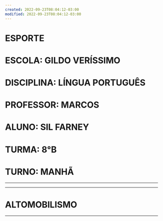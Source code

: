 ```yaml
---
created: 2022-09-23T08:04:12-03:00
modified: 2022-09-23T08:04:12-03:00
---
```


# ESPORTE

# ESCOLA: GILDO VERÍSSIMO
# DISCIPLINA: LÍNGUA PORTUGUÊS
# PROFESSOR: MARCOS
# ALUNO: SIL FARNEY 
# TURMA: 8°B
# TURNO: MANHÃ
---
---

# ALTOMOBILISMO
---
